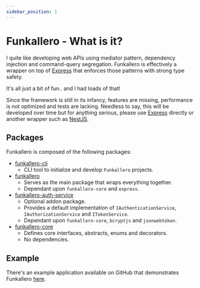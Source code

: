 ```yaml
---
sidebar_position: 1
---
```


# Funkallero - What is it?

I quite like developing web APIs using mediator pattern, dependency injection and command-query segregation. Funkallero is effectively a wrapper on top of [Express](https://expressjs.com) that enforces those patterns with strong type safety.

It's all just a bit of fun.. and I had loads of that!

Since the framework is still in its infancy, features are missing, performance is not optimized and tests are lacking. Needless to say, this will be developed over time but for anything serious, please use [Express](https://expressjs.com) directly or another wrapper such as [NestJS](https://nestjs.com/).

## Packages

Funkallero is composed of the following packages:

-   [funkallero-cli](https://github.com/Lindeneg/funkallero/tree/master/packages/funkallero-cli)
    -   CLI tool to initialize and develop `Funkallero` projects.
-   [funkallero](https://github.com/Lindeneg/funkallero/tree/master/packages/funkallero)
    -   Serves as the main package that wraps everything together.
    -   Dependant upon `funkallero-core` and `express`.
-   [funkallero-auth-service](https://github.com/Lindeneg/funkallero/tree/master/packages/funkallero-auth-service)
    -   Optional addon package.
    -   Provides a default implementation of `IAuthenticationService`, `IAuthorizationService` and `ITokenService`.
    -   Dependant upon `funkallero-core`, `bcryptjs` and `jsonwebtoken`.
-   [funkallero-core](https://github.com/Lindeneg/funkallero/tree/master/packages/funkallero-core)
    -   Defines core interfaces, abstracts, enums and decorators.
    -   No dependencies.

## Example

There's an example application available on GitHub that demonstrates Funkallero [here](https://github.com/Lindeneg/funkallero/tree/master/example).

